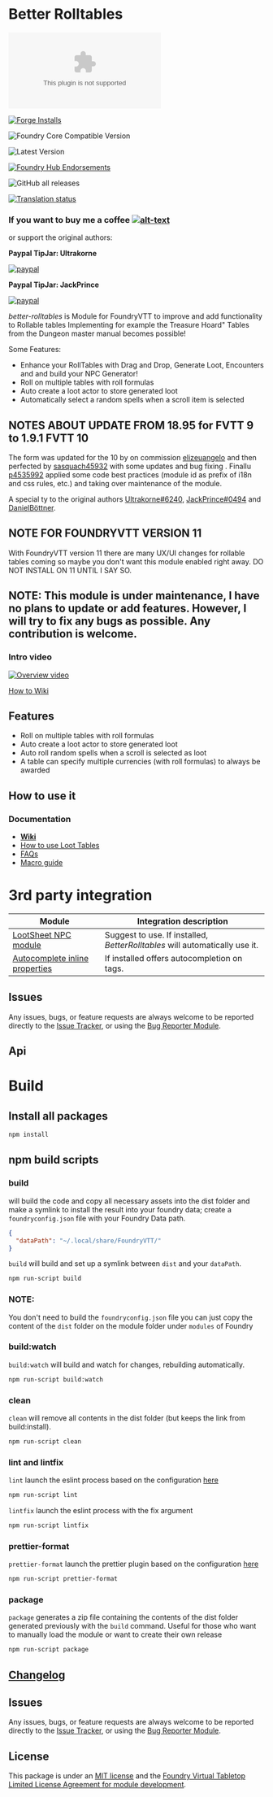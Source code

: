 # Better Rolltables #

![Latest Release Download Count](https://img.shields.io/github/downloads/p4535992/foundryvtt-better-rolltables/latest/module.zip?color=2b82fc&label=DOWNLOADS&style=for-the-badge)

[![Forge Installs](https://img.shields.io/badge/dynamic/json?label=Forge%20Installs&query=package.installs&suffix=%25&url=https%3A%2F%2Fforge-vtt.com%2Fapi%2Fbazaar%2Fpackage%2Fbetter-rolltables&colorB=006400&style=for-the-badge)](https://forge-vtt.com/bazaar#package=better-rolltables)

![Foundry Core Compatible Version](https://img.shields.io/badge/dynamic/json.svg?url=https%3A%2F%2Fraw.githubusercontent.com%2Fp4535992%2Ffoundryvtt-better-rolltables%2Fmaster%2Fmodule.json&label=Foundry%20Version&query=$.compatibleCoreVersion&colorB=orange&style=for-the-badge)

![Latest Version](https://img.shields.io/badge/dynamic/json.svg?url=https%3A%2F%2Fraw.githubusercontent.com%2Fp4535992%2Ffoundryvtt-better-rolltables%2Fmaster%2Fmodule.json&label=Latest%20Release&prefix=v&query=$.version&colorB=red&style=for-the-badge)

[![Foundry Hub Endorsements](https://img.shields.io/endpoint?logoColor=white&url=https%3A%2F%2Fwww.foundryvtt-hub.com%2Fwp-json%2Fhubapi%2Fv1%2Fpackage%2Fbetter-rolltables%2Fshield%2Fendorsements&style=for-the-badge)](https://www.foundryvtt-hub.com/package/better-rolltables/)

![GitHub all releases](https://img.shields.io/github/downloads/p4535992/foundryvtt-better-rolltables/total?style=for-the-badge)

[![Translation status](https://weblate.foundryvtt-hub.com/widgets/better-rolltables/-/287x66-black.png)](https://weblate.foundryvtt-hub.com/engage/better-rolltables/)

### If you want to buy me a coffee [![alt-text](https://img.shields.io/badge/-Patreon-%23ff424d?style=for-the-badge)](https://www.patreon.com/p4535992)

or support the original authors:

**Paypal TipJar: Ultrakorne**

[![paypal](https://www.paypalobjects.com/en_US/i/btn/btn_donateCC_LG.gif)](https://www.paypal.com/paypalme/ultrakorne)

**Paypal TipJar: JackPrince** 

[![paypal](https://www.paypalobjects.com/en_US/i/btn/btn_donateCC_LG.gif)](https://www.paypal.com/paypalme/JackPrince)

*better-rolltables* is Module for FoundryVTT to improve and add functionality to Rollable tables
Implementing for example the Treasure Hoard" Tables from the Dungeon master manual becomes possible!

Some Features:

- Enhance your RollTables with Drag and Drop, Generate Loot, Encounters and and build your NPC Generator!
- Roll on multiple tables with roll formulas
- Auto create a loot actor to store generated loot
- Automatically select a random spells when a scroll item is selected

## NOTES ABOUT UPDATE FROM 18.95 for FVTT 9 to 1.9.1 FVTT 10

The form was updated for the 10 by on commission [elizeuangelo](https://github.com/elizeuangelo) and then perfected by [sasquach45932](https://github.com/sasquach45932) with some updates and bug fixing . Finallu [p4535992](https://github.com/p4535992) applied some code best practices (module id as prefix of i18n and css rules, etc.) and taking over maintenance of the module.

A special ty to the original authors [Ultrakorne#6240](https://discordapp.com/users/Ultrakorne#6240), [JackPrince#0494](https://discordapp.com/users/JackPrince#0494) and [DanielBöttner](https://github.com/DanielBoettner).

## NOTE FOR FOUNDRYVTT VERSION 11

With FoundryVTT version 11 there are many UX/UI changes for rollable tables coming so maybe you don't want this module enabled right away. DO NOT INSTALL ON 11 UNTIL I SAY SO.

## NOTE: This module is under maintenance, I have no plans to update or add features. However, I will try to fix any bugs as possible. Any contribution is welcome.

### Intro video

[![Overview video](https://img.youtube.com/vi/TRg4y0joOKA/0.jpg)](https://www.youtube.com/watch?v=TRg4y0joOKA)

[How to Wiki](https://github.com/p4535992/foundryvtt-better-rolltables/blob/master/wiki/Home.md)

## Features ##

* Roll on multiple tables with roll formulas
* Auto create a loot actor to store generated loot
* Auto roll random spells when a scroll is selected as loot
* A table can specify multiple currencies (with roll formulas) to always be awarded

## How to use it

### Documentation

* [**Wiki**](https://github.com/p4535992/foundryvtt-better-rolltables/blob/master/wiki/Home.md)
* [How to use Loot Tables](https://github.com/p4535992/foundryvtt-better-rolltables/blob/master/wiki/Loot-Tables.md)
* [FAQs](https://github.com/p4535992/foundryvtt-better-rolltables/blob/master/wiki/FAQ.md)
* [Macro guide](https://github.com/p4535992/foundryvtt-better-rolltables/blob/master/wiki/API-for-macros-and-modules#how-to-roll-tables-from-macros.md)

# 3rd party integration

 | Module | Integration description |
 | ------ | ----------------------- |
 | [LootSheet NPC module](https://github.com/jopeek/fvtt-loot-sheet-npc-5e) | Suggest to use. If installed, _BetterRolltables_ will automatically use it. |
 | [Autocomplete inline properties](https://github.com/ghost-fvtt/FVTT-Autocomplete-Inline-Properties) | If installed offers autocompletion on tags. |


## Issues

Any issues, bugs, or feature requests are always welcome to be reported directly to the [Issue Tracker](https://github.com/p4535992/foundryvtt-better-rolltables/issues ), or using the [Bug Reporter Module](https://foundryvtt.com/packages/bug-reporter/).

## Api

# Build

## Install all packages

```bash
npm install
```
## npm build scripts

### build

will build the code and copy all necessary assets into the dist folder and make a symlink to install the result into your foundry data; create a
`foundryconfig.json` file with your Foundry Data path.

```json
{
  "dataPath": "~/.local/share/FoundryVTT/"
}
```

`build` will build and set up a symlink between `dist` and your `dataPath`.

```bash
npm run-script build
```

### NOTE:

You don't need to build the `foundryconfig.json` file you can just copy the content of the `dist` folder on the module folder under `modules` of Foundry

### build:watch

`build:watch` will build and watch for changes, rebuilding automatically.

```bash
npm run-script build:watch
```

### clean

`clean` will remove all contents in the dist folder (but keeps the link from build:install).

```bash
npm run-script clean
```
### lint and lintfix

`lint` launch the eslint process based on the configuration [here](./.eslintrc)

```bash
npm run-script lint
```

`lintfix` launch the eslint process with the fix argument

```bash
npm run-script lintfix
```

### prettier-format

`prettier-format` launch the prettier plugin based on the configuration [here](./.prettierrc)

```bash
npm run-script prettier-format
```

### package

`package` generates a zip file containing the contents of the dist folder generated previously with the `build` command. Useful for those who want to manually load the module or want to create their own release

```bash
npm run-script package
```

## [Changelog](./CHANGELOG.md)

## Issues

Any issues, bugs, or feature requests are always welcome to be reported directly to the [Issue Tracker](https://github.com/p4535992/foundryvtt-better-rolltables/issues ), or using the [Bug Reporter Module](https://foundryvtt.com/packages/bug-reporter/).

## License

This package is under an [MIT license](LICENSE) and the [Foundry Virtual Tabletop Limited License Agreement for module development](https://foundryvtt.com/article/license/).